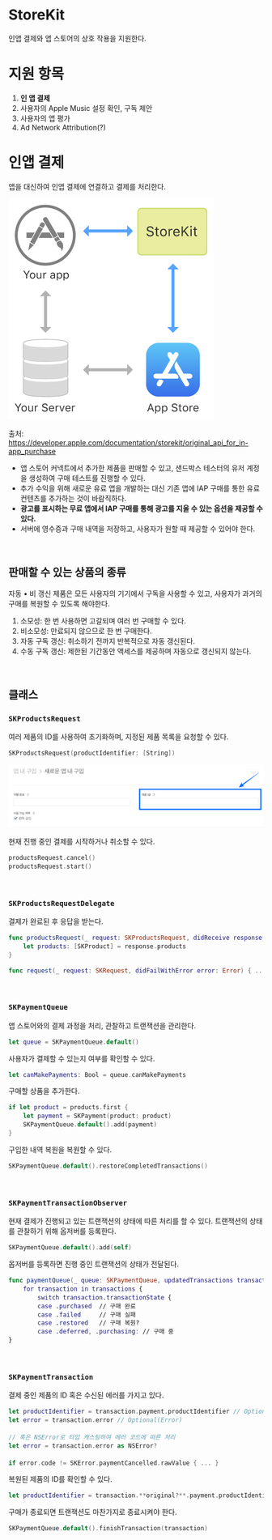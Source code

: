 # StoreKit

인앱 결제와 앱 스토어의 상호 작용을 지원한다.

# 지원 항목

1. **인 앱 결제**
2. 사용자의 Apple Music 설정 확인, 구독 제안
3. 사용자의 앱 평가
4. Ad Network Attribution(?)

# 인앱 결제
앱을 대신하여 인앱 결제에 연결하고 결제를 처리한다.

![process.png](./storekit-process.png)

출처: https://developer.apple.com/documentation/storekit/original_api_for_in-app_purchase

- 앱 스토어 커넥트에서 추가한 제품을 판매할 수 있고, 샌드박스 테스터의 유저 계정을 생성하여 구매 테스트를 진행할 수 있다.
- 추가 수익을 위해 새로운 유료 앱을 개발하는 대신 기존 앱에 IAP 구매를 통한 유료 컨텐츠를 추가하는 것이 바람직하다.
- **광고를 표시하는 무료 앱에서 IAP 구매를 통해 광고를 지울 수 있는 옵션을 제공할 수 있다.**
- 서버에 영수증과 구매 내역을 저장하고, 사용자가 원할 때 제공할 수 있어야 한다.

&nbsp;
## 판매할 수 있는 상품의 종류
자동 • 비 갱신 제품은 모든 사용자의 기기에서 구독을 사용할 수 있고, 사용자가 과거의 구매를 복원할 수 있도록 해야한다.

1. 소모성: 한 번 사용하면 고갈되며 여러 번 구매할 수 있다.
2. 비소모성: 만료되지 않으므로 한 번 구매한다.
3. 자동 구독 갱신: 취소하기 전까지 반복적으로 자동 갱신된다.
4. 수동 구독 갱신: 제한된 기간동안 액세스를 제공하며 자동으로 갱신되지 않는다.

&nbsp;
## 클래스

### `SKProductsRequest`
여러 제품의 ID를 사용하여 초기화하며, 지정된 제품 목록을 요청할 수 있다.

```swift
SKProductsRequest(productIdentifier: [String])
```

![product-identifier.png](./storekit-product-identifier.png)

현재 진행 중인 결제를 시작하거나 취소할 수 있다.
```swift
productsRequest.cancel()
productsRequest.start()
```

&nbsp;
### `SKProductsRequestDelegate`
결제가 완료된 후 응답을 받는다.

```swift
func productsRequest(_ request: SKProductsRequest, didReceive response: SKProductsResponse) {
	let products: [SKProduct] = response.products
}
```

```swift
func request(_ request: SKRequest, didFailWithError error: Error) { ... }
```

&nbsp;
### `SKPaymentQueue`
앱 스토어와의 결제 과정을 처리, 관찰하고 트랜잭션을 관리한다.

```swift
let queue = SKPaymentQueue.default()
```

사용자가 결제할 수 있는지 여부를 확인할 수 있다.

```swift
let canMakePayments: Bool = queue.canMakePayments
```

구매할 상품을 추가한다.

```swift
if let product = products.first {
	let payment = SKPayment(product: product)
	SKPaymentQueue.default().add(payment)
}
```

구입한 내역 복원을 복원할 수 있다.

```swift
SKPaymentQueue.default().restoreCompletedTransactions()
```

&nbsp;
### `SKPaymentTransactionObserver`
현재 결제가 진행되고 있는 트랜잭션의 상태에 따른 처리를 할 수 있다. 트랜잭션의 상태를 관찰하기 위해 옵저버를 등록한다.

```swift
SKPaymentQueue.default().add(self)
```

옵저버를 등록하면 진행 중인 트랜잭션의 상태가 전달된다.

```swift
func paymentQueue(_ queue: SKPaymentQueue, updatedTransactions transactions: [SKPaymentTransaction] {
	for transaction in transactions {
		switch transaction.transactionState {
		case .purchased  // 구매 완료
		case .failed     // 구매 실패
		case .restored   // 구매 복원?
		case .deferred, .purchasing: // 구매 중
}
```

&nbsp;
### `SKPaymentTransaction`
결제 중인 제품의 ID 혹은 수신된 에러를 가지고 있다.

```swift
let productIdentifier = transaction.payment.productIdentifier // Optional(String)
let error = transaction.error // Optional(Error)

// 혹은 NSError로 타입 캐스팅하여 에러 코드에 따른 처리
let error = transaction.error as NSError?

if error.code != SKError.paymentCancelled.rawValue { ... }
```

복원된 제품의 ID를 확인할 수 있다.

```swift
let productIdentifier = transaction.**original?**.payment.productIdentifier // Optional(String)
```

구매가 종료되면 트랜잭션도 마찬가지로 종료시켜야 한다.

```swift
SKPaymentQueue.default().finishTransaction(transaction)
```